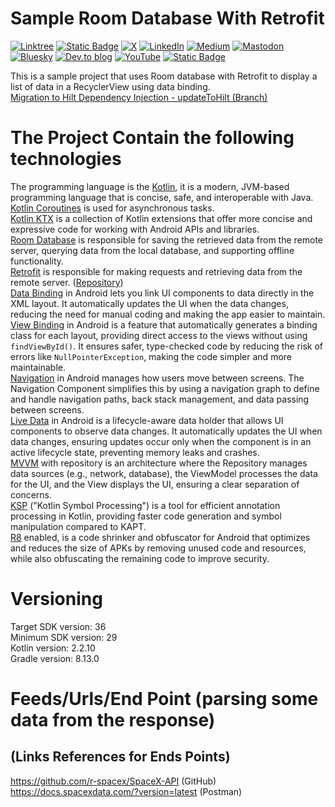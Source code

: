 # Sample Room Database With Retrofit

[![Linktree](https://img.shields.io/badge/linktree-1de9b6?style=for-the-badge&logo=linktree&logoColor=white)](https://linktr.ee/nicos_nicolaou)
[![Static Badge](https://img.shields.io/badge/Site-blue?style=for-the-badge&label=Web)](https://nicosnicolaou16.github.io/)
[![X](https://img.shields.io/badge/X-%23000000.svg?style=for-the-badge&logo=X&logoColor=white)](https://twitter.com/nicolaou_nicos)
[![LinkedIn](https://img.shields.io/badge/linkedin-%230077B5.svg?style=for-the-badge&logo=linkedin&logoColor=white)](https://linkedin.com/in/nicos-nicolaou-a16720aa)
[![Medium](https://img.shields.io/badge/Medium-12100E?style=for-the-badge&logo=medium&logoColor=white)](https://medium.com/@nicosnicolaou)
[![Mastodon](https://img.shields.io/badge/-MASTODON-%232B90D9?style=for-the-badge&logo=mastodon&logoColor=white)](https://androiddev.social/@nicolaou_nicos)
[![Bluesky](https://img.shields.io/badge/Bluesky-0285FF?style=for-the-badge&logo=Bluesky&logoColor=white)](https://bsky.app/profile/nicolaounicos.bsky.social)
[![Dev.to blog](https://img.shields.io/badge/dev.to-0A0A0A?style=for-the-badge&logo=dev.to&logoColor=white)](https://dev.to/nicosnicolaou16)
[![YouTube](https://img.shields.io/badge/YouTube-%23FF0000.svg?style=for-the-badge&logo=YouTube&logoColor=white)](https://www.youtube.com/@nicosnicolaou16)
[![Static Badge](https://img.shields.io/badge/Developer_Profile-blue?style=for-the-badge&label=Google)](https://g.dev/nicolaou_nicos)

This is a sample project that uses Room database with Retrofit to display a list of data in a
RecyclerView using data binding. <br />
[Migration to Hilt Dependency Injection - updateToHilt (Branch)](https://github.com/NicosNicolaou16/SampleRoomDatabaseWithRetrofit/tree/updateToHilt)

# The Project Contain the following technologies

The programming language is the [Kotlin](https://kotlinlang.org/docs/getting-started.html), it is a
modern, JVM-based programming language that is concise, safe, and interoperable with Java. <br />
[Kotlin Coroutines](https://kotlinlang.org/docs/coroutines-overview.html) is used for asynchronous
tasks. <br />
[Kotlin KTX](https://developer.android.com/kotlin/ktx) is a collection of Kotlin extensions that
offer more concise and expressive code for working with Android APIs and libraries. <br />
[Room Database](https://developer.android.com/training/data-storage/room) is responsible for saving
the retrieved data from the remote server, querying data from the local database, and supporting
offline functionality.  <br />
[Retrofit](https://square.github.io/retrofit/) is responsible for making requests and retrieving
data from the remote server. ([Repository](https://github.com/square/retrofit)) <br />
[Data Binding](https://developer.android.com/topic/libraries/data-binding) in Android lets you link
UI components to data directly in the XML layout. It automatically updates the UI when the data
changes, reducing the need for manual coding and making the app easier to maintain. <br />
[View Binding](https://developer.android.com/topic/libraries/view-binding) in Android is a feature
that automatically generates a binding class for each layout, providing direct access to the views
without using `findViewById()`. It ensures safer, type-checked code by reducing the risk of errors
like `NullPointerException`, making the code simpler and more maintainable. <br />
[Navigation](https://developer.android.com/guide/navigation) in Android manages how users move
between screens. The Navigation Component simplifies this by using a navigation graph to define and
handle navigation paths, back stack management, and data passing between screens. <br />
[Live Data](https://developer.android.com/topic/libraries/architecture/livedata) in Android is a
lifecycle-aware data holder that allows UI components to observe data changes. It automatically
updates the UI when data changes, ensuring updates occur only when the component is in an active
lifecycle state, preventing memory leaks and crashes. <br />
[MVVM](https://developer.android.com/topic/architecture#recommended-app-arch) with repository is an
architecture where the Repository manages data sources (e.g., network, database), the ViewModel
processes the data for the UI, and the View displays the UI, ensuring a clear separation of
concerns. <br />
[KSP](https://developer.android.com/build/migrate-to-ksp) ("Kotlin Symbol Processing") is a tool for
efficient annotation processing in Kotlin, providing faster code generation and symbol manipulation
compared to KAPT. <br />
[R8](https://developer.android.com/build/shrink-code) enabled, is a code shrinker and obfuscator for
Android that optimizes and reduces the size of APKs by removing unused code and resources, while
also obfuscating the remaining code to improve security. <br />

# Versioning

Target SDK version: 36 <br />
Minimum SDK version: 29 <br />
Kotlin version: 2.2.10 <br />
Gradle version: 8.13.0 <br />

# Feeds/Urls/End Point (parsing some data from the response)

## (Links References for Ends Points)

https://github.com/r-spacex/SpaceX-API (GitHub) <br />
https://docs.spacexdata.com/?version=latest (Postman) <br />